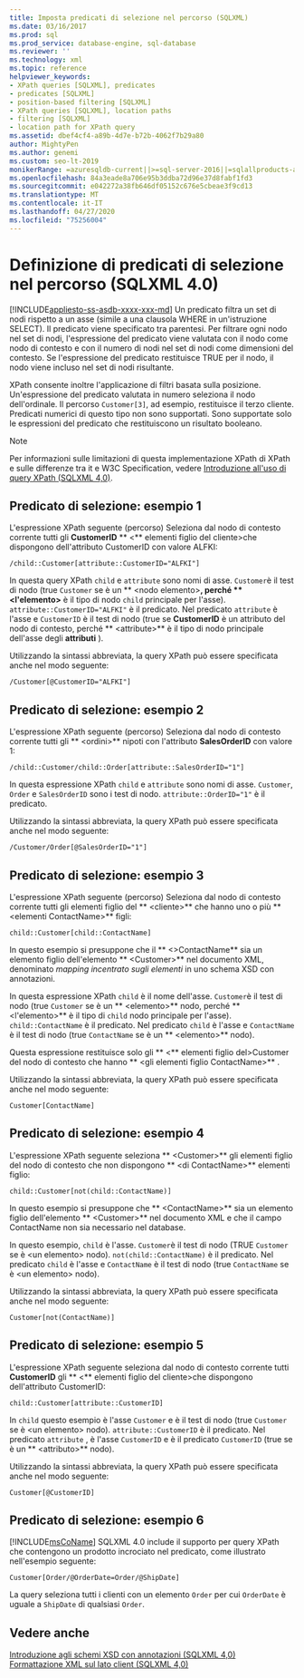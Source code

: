 ```yaml
---
title: Imposta predicati di selezione nel percorso (SQLXML)
ms.date: 03/16/2017
ms.prod: sql
ms.prod_service: database-engine, sql-database
ms.reviewer: ''
ms.technology: xml
ms.topic: reference
helpviewer_keywords:
- XPath queries [SQLXML], predicates
- predicates [SQLXML]
- position-based filtering [SQLXML]
- XPath queries [SQLXML], location paths
- filtering [SQLXML]
- location path for XPath query
ms.assetid: dbef4cf4-a89b-4d7e-b72b-4062f7b29a80
author: MightyPen
ms.author: genemi
ms.custom: seo-lt-2019
monikerRange: =azuresqldb-current||>=sql-server-2016||=sqlallproducts-allversions||>=sql-server-linux-2017||=azuresqldb-mi-current
ms.openlocfilehash: 84a3eade8a706e95b3ddba72d96e37d8fabf1fd3
ms.sourcegitcommit: e042272a38fb646df05152c676e5cbeae3f9cd13
ms.translationtype: MT
ms.contentlocale: it-IT
ms.lasthandoff: 04/27/2020
ms.locfileid: "75256004"
---
```

# <a name="specifying-selection-predicates-in-the-location-path-sqlxml-40"></a>Definizione di predicati di selezione nel percorso (SQLXML 4.0)
[!INCLUDE[appliesto-ss-asdb-xxxx-xxx-md](../../../includes/appliesto-ss-asdb-xxxx-xxx-md.md)]
  Un predicato filtra un set di nodi rispetto a un asse (simile a una clausola WHERE in un'istruzione SELECT). Il predicato viene specificato tra parentesi. Per filtrare ogni nodo nel set di nodi, l'espressione del predicato viene valutata con il nodo come nodo di contesto e con il numero di nodi nel set di nodi come dimensioni del contesto. Se l'espressione del predicato restituisce TRUE per il nodo, il nodo viene incluso nel set di nodi risultante.  
  
 XPath consente inoltre l'applicazione di filtri basata sulla posizione. Un'espressione del predicato valutata in numero seleziona il nodo dell'ordinale. Il percorso `Customer[3]`, ad esempio, restituisce il terzo cliente. Predicati numerici di questo tipo non sono supportati. Sono supportate solo le espressioni del predicato che restituiscono un risultato booleano.  
  
> [!NOTE]  
>  Per informazioni sulle limitazioni di questa implementazione XPath di XPath e sulle differenze tra it e W3C Specification, vedere [Introduzione all'uso di query XPath &#40;SQLXML 4,0&#41;](../../../relational-databases/sqlxml-annotated-xsd-schemas-xpath-queries/introduction-to-using-xpath-queries-sqlxml-4-0.md).  
  
## <a name="selection-predicate-example-1"></a>Predicato di selezione: esempio 1  
 L'espressione XPath seguente (percorso) Seleziona dal nodo di contesto corrente tutti gli **CustomerID** ** \<** elementi figlio del cliente>che dispongono dell'attributo CustomerID con valore ALFKI:  
  
```  
/child::Customer[attribute::CustomerID="ALFKI"]  
```  
  
 In questa query XPath `child` e `attribute` sono nomi di asse. `Customer`è il test di nodo (true `Customer` se è un ** \<nodo elemento>**, perché ** \<l'elemento>** è il tipo di nodo `child` principale per l'asse). `attribute::CustomerID="ALFKI"` è il predicato. Nel predicato `attribute` è l'asse e `CustomerID` è il test di nodo (true se **CustomerID** è un attributo del nodo di contesto, perché ** \<attribute>** è il tipo di nodo principale dell'asse degli **attributi** ).  
  
 Utilizzando la sintassi abbreviata, la query XPath può essere specificata anche nel modo seguente:  
  
```  
/Customer[@CustomerID="ALFKI"]  
```  
  
## <a name="selection-predicate-example-2"></a>Predicato di selezione: esempio 2  
 L'espressione XPath seguente (percorso) Seleziona dal nodo di contesto corrente tutti gli ** \<ordini>** nipoti con l'attributo **SalesOrderID** con valore 1:  
  
```  
/child::Customer/child::Order[attribute::SalesOrderID="1"]  
```  
  
 In questa espressione XPath `child` e `attribute` sono nomi di asse. `Customer`, `Order` e `SalesOrderID` sono i test di nodo. `attribute::OrderID="1"` è il predicato.  
  
 Utilizzando la sintassi abbreviata, la query XPath può essere specificata anche nel modo seguente:  
  
```  
/Customer/Order[@SalesOrderID="1"]  
```  
  
## <a name="selection-predicate-example-3"></a>Predicato di selezione: esempio 3  
 L'espressione XPath seguente (percorso) Seleziona dal nodo di contesto corrente tutti gli elementi figlio del ** \<cliente>** che hanno uno o più ** \<elementi ContactName>** figli:  
  
```  
child::Customer[child::ContactName]  
```  
  
 In questo esempio si presuppone che il ** \<>ContactName** sia un elemento figlio dell'elemento ** \<Customer>** nel documento XML, denominato *mapping incentrato sugli elementi* in uno schema XSD con annotazioni.  
  
 In questa espressione XPath `child` è il nome dell'asse. `Customer`è il test di nodo (true `Customer` se è un ** \<elemento>** nodo, perché ** \<l'elemento>** è il tipo di `child` nodo principale per l'asse). `child::ContactName` è il predicato. Nel predicato `child` è l'asse e `ContactName` è il test di nodo (true `ContactName` se è un ** \<elemento>** nodo).  
  
 Questa espressione restituisce solo gli ** \<** elementi figlio del>Customer del nodo di contesto che hanno ** \<gli elementi figlio ContactName>** .  
  
 Utilizzando la sintassi abbreviata, la query XPath può essere specificata anche nel modo seguente:  
  
```  
Customer[ContactName]  
```  
  
## <a name="selection-predicate-example-4"></a>Predicato di selezione: esempio 4  
 L'espressione XPath seguente seleziona ** \<Customer>** gli elementi figlio del nodo di contesto che non dispongono ** \<di ContactName>** elementi figlio:  
  
```  
child::Customer[not(child::ContactName)]  
```  
  
 In questo esempio si presuppone che ** \<ContactName>** sia un elemento figlio dell'elemento ** \<Customer>** nel documento XML e che il campo ContactName non sia necessario nel database.  
  
 In questo esempio, `child` è l'asse. `Customer`è il test di nodo (TRUE `Customer` se è \<un elemento> nodo). `not(child::ContactName)` è il predicato. Nel predicato `child` è l'asse e `ContactName` è il test di nodo (true `ContactName` se è \<un elemento> nodo).  
  
 Utilizzando la sintassi abbreviata, la query XPath può essere specificata anche nel modo seguente:  
  
```  
Customer[not(ContactName)]  
```  
  
## <a name="selection-predicate-example-5"></a>Predicato di selezione: esempio 5  
 L'espressione XPath seguente seleziona dal nodo di contesto corrente tutti **CustomerID** gli ** \<** elementi figlio del cliente>che dispongono dell'attributo CustomerID:  
  
```  
child::Customer[attribute::CustomerID]  
```  
  
 In `child` questo esempio è l'asse `Customer` e è il test di nodo (true `Customer` se è \<un elemento> nodo). `attribute::CustomerID` è il predicato. Nel predicato `attribute` , è l'asse `CustomerID` e è il predicato `CustomerID` (true se è un ** \<attributo>** nodo).  
  
 Utilizzando la sintassi abbreviata, la query XPath può essere specificata anche nel modo seguente:  
  
```  
Customer[@CustomerID]  
```  
  
## <a name="selection-predicate-example-6"></a>Predicato di selezione: esempio 6  
 [!INCLUDE[msCoName](../../../includes/msconame-md.md)] SQLXML 4.0 include il supporto per query XPath che contengono un prodotto incrociato nel predicato, come illustrato nell'esempio seguente:  
  
```  
Customer[Order/@OrderDate=Order/@ShipDate]  
```  
  
 La query seleziona tutti i clienti con un elemento `Order` per cui `OrderDate` è uguale a `ShipDate` di qualsiasi `Order`.  
  
## <a name="see-also"></a>Vedere anche  
 [Introduzione agli schemi XSD con annotazioni &#40;SQLXML 4,0&#41;](../../../relational-databases/sqlxml/annotated-xsd-schemas/introduction-to-annotated-xsd-schemas-sqlxml-4-0.md)   
 [Formattazione XML sul lato client &#40;SQLXML 4,0&#41;](../../../relational-databases/sqlxml/formatting/client-side-xml-formatting-sqlxml-4-0.md)  
  
  
